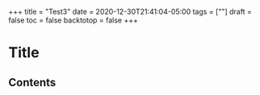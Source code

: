 +++
title = "Test3"
date = 2020-12-30T21:41:04-05:00
tags = [""]
draft = false
toc = false
backtotop = false
+++

# Title

<!-- toc -->

## Contents